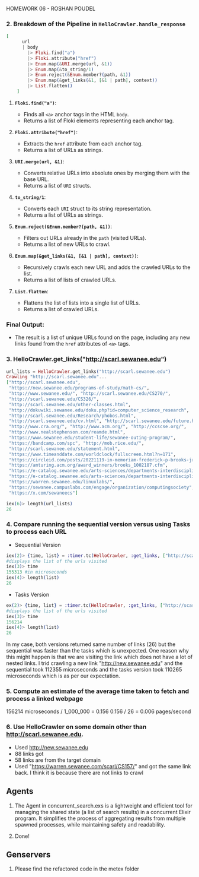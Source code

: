 HOMEWORK 06 - ROSHAN POUDEL

### 2. Breakdown of the Pipeline in `HelloCrawler.handle_response`

```elixir
[
      url
      | body
        |> Floki.find("a")
        |> Floki.attribute("href")
        |> Enum.map(&URI.merge(url, &1))
        |> Enum.map(&to_string/1)
        |> Enum.reject(&Enum.member?(path, &1))
        |> Enum.map(&get_links(&1, [&1 | path], context))
        |> List.flatten()
    ]
```

1. **`Floki.find("a")`**:  
   - Finds all `<a>` anchor tags in the HTML `body`.  
   - Returns a list of Floki elements representing each anchor tag.

2. **`Floki.attribute("href")`**:  
   - Extracts the `href` attribute from each anchor tag.  
   - Returns a list of URLs as strings.

3. **`URI.merge(url, &1)`**:  
   - Converts relative URLs into absolute ones by merging them with the base URL.  
   - Returns a list of `URI` structs.

4. **`to_string/1`**:  
   - Converts each `URI` struct to its string representation.  
   - Returns a list of URLs as strings.

5. **`Enum.reject(&Enum.member?(path, &1))`**:  
   - Filters out URLs already in the `path` (visited URLs).  
   - Returns a list of new URLs to crawl.

6. **`Enum.map(&get_links(&1, [&1 | path], context))`**:  
   - Recursively crawls each new URL and adds the crawled URLs to the list.  
   - Returns a list of lists of crawled URLs.

7. **`List.flatten`**:  
   - Flattens the list of lists into a single list of URLs.  
   - Returns a list of crawled URLs.

### Final Output:
- The result is a list of unique URLs found on the page, including any new links found from the `href` attributes of `<a>` tags.


### 3. HelloCrawler.get_links("http://scarl.sewanee.edu")

```elixir
url_lists = HelloCrawler.get_links("http://scarl.sewanee.edu")
Crawling "http://scarl.sewanee.edu"...
["http://scarl.sewanee.edu",
 "https://new.sewanee.edu/programs-of-study/math-cs/",
 "http://www.sewanee.edu/", "http://scarl.sewanee.edu/CS270/",
 "http://scarl.sewanee.edu/CS326/",
 "http://scarl.sewanee.edu/other-classes.html",
 "http://dokuwiki.sewanee.edu/doku.php?id=computer_science_research",
 "http://scarl.sewanee.edu/Research/phobos.html",
 "http://scarl.sewanee.edu/cv.html", "http://scarl.sewanee.edu/future.html",
 "http://www.cra.org/", "http://www.acm.org/", "http://ccscse.org/",
 "http://www.nealstephenson.com/reamde.html",
 "https://www.sewanee.edu/student-life/sewanee-outing-program/",
 "https://bandcamp.com/spc", "http://mob.rice.edu/",
 "http://scarl.sewanee.edu/statement.html",
 "https://www.timeanddate.com/worldclock/fullscreen.html?n=171",
 "https://circleid.com/posts/20221119-in-memoriam-frederick-p-brooks-jr-a-personal-recollection",
 "https://amturing.acm.org/award_winners/brooks_1002187.cfm",
 "https://e-catalog.sewanee.edu/arts-sciences/departments-interdisciplinary-programs/mathematics-computer-science/computer-science-major/",
 "https://e-catalog.sewanee.edu/arts-sciences/departments-interdisciplinary-programs/mathematics-computer-science/computer-science-minor/",
 "https://warren.sewanee.edu/linuxlabs/",
 "https://sewanee.campuslabs.com/engage/organization/computingsociety",
 "https://x.com/sewaneecs"]

iex(6)> length(url_lists)
26
```

### 4. Compare running the sequential version versus using Tasks to process each URL

- Sequential Version

```elixir
iex(2)> {time, list} = :timer.tc(HelloCrawler, :get_links, ["http://scarl.sewanee.edu"])
#displays the list of the urls visited
iex(3)> time
155313 #in microseconds
iex(4)> length(list)
26
```
- Tasks Version

```elixir
ex(2)> {time, list} = :timer.tc(HelloCrawler, :get_links, ["http://scarl.sewanee.edu"])
#displays the list of the urls visited
iex(3)> time
156214
iex(4)> length(list)
26
```

In my case, both versions returned same number of links (26) but the sequential was faster than the tasks which is unexpected. One reason why this might happen is that we are visiting the link which does not have a lot of nested links. I trid crawling a new link "http://new.sewanee.edu" and the sequential took 112355 microseconds and the tasks version took 110265 microseconds which is as per our expectation.


### 5. Compute an estimate of the average time taken to fetch and process a linked webpage

156214 microseconds / 1_000_000 = 0.156
0.156 / 26  = 0.006 pages/second

### 6. Use HelloCrawler on some domain other than http://scarl.sewanee.edu.

 - Used http://new.sewanee.edu
 - 88 links got
 - 58 links are from the target domain
 - Used "https://warren.sewanee.com/scarl/CS157/" and got the same link back. I think it is because there are not links to crawl


## Agents

1. The Agent in concurrent_search.exs is a lightweight and efficient tool for managing the shared state (a list of search results) in a concurrent Elixir program. It simplifies the process of aggregating results from multiple spawned processes, while maintaining safety and readability.

2. Done!

## Genservers

1. Please find the refactored code in the metex folder









